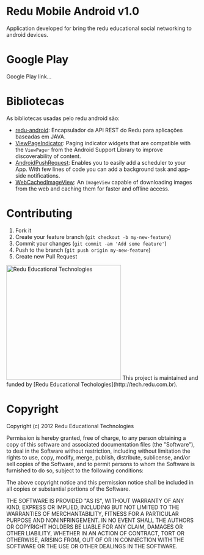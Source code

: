 # Redu Mobile Android v1.0

Application developed for bring the redu educational social networking to android devices.

# Google Play

Google Play link...

# Bibliotecas

As bibliotecas usadas pelo redu android são:
- [redu-android](https://github.com/redu/redu-android): Encapsulador da API REST do Redu para aplicações baseadas em JAVA.
- [ViewPageIndicator](https://github.com/JakeWharton/Android-ViewPagerIndicator): Paging indicator widgets that are compatible with the `ViewPager` from the Android Support Library to improve discoverability of content.
- [AndroidPushRequest](http://hub.buzzbox.com/android-sdk/): Enables you to easily add a scheduler to your App. With few lines of code you can add a background task and app-side notifications.
- [WebCachedImageView](https://github.com/leocadiotine/WebCachedImageView): An `ImageView` capable of downloading images from the web and caching them for faster and offline access.

# Contributing

1. Fork it
2. Create your feature branch (`git checkout -b my-new-feature`)
3. Commit your changes (`git commit -am 'Add some feature'`)
4. Push to the branch (`git push origin my-new-feature`)
5. Create new Pull Request

<img src="https://github.com/downloads/redu/redupy/redutech-marca.png" alt="Redu Educational Technologies" width="300">
This project is maintained and funded by [Redu Educational Techologies](http://tech.redu.com.br).

# Copyright

Copyright (c) 2012 Redu Educational Technologies

Permission is hereby granted, free of charge, to any person obtaining a copy of this software and associated documentation files (the "Software"), to deal in the Software without restriction, including without limitation the rights to use, copy, modify, merge, publish, distribute, sublicense, and/or sell copies of the Software, and to permit persons to whom the Software is furnished to do so, subject to the following conditions:

The above copyright notice and this permission notice shall be included in all copies or substantial portions of the Software.

THE SOFTWARE IS PROVIDED "AS IS", WITHOUT WARRANTY OF ANY KIND, EXPRESS OR IMPLIED, INCLUDING BUT NOT LIMITED TO THE WARRANTIES OF MERCHANTABILITY, FITNESS FOR A PARTICULAR PURPOSE AND NONINFRINGEMENT. IN NO EVENT SHALL THE AUTHORS OR COPYRIGHT HOLDERS BE LIABLE FOR ANY CLAIM, DAMAGES OR OTHER LIABILITY, WHETHER IN AN ACTION OF CONTRACT, TORT OR OTHERWISE, ARISING FROM, OUT OF OR IN CONNECTION WITH THE SOFTWARE OR THE USE OR OTHER DEALINGS IN THE SOFTWARE.
